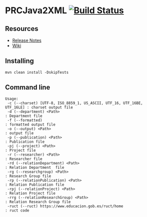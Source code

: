 # PRCJava2XML   [![Build Status](https://travis-ci.org/CSUC/PRC-CSV2XML.svg?branch=develop)](https://travis-ci.org/CSUC/PRC-CSV2XML)

## Resources
* [Release Notes](../../releases)
* [Wiki](../../wiki/Home)

## Installing

```
mvn clean install -DskipTests
```

## Command line

```
Usage: 
 -c (--charset) [UTF-8, ISO_8859_1, US_ASCII, UTF_16, UTF_16BE, UTF_16LE] : charset output file
 -d (--department) <Path>                                                 : Department file
 -f (--formatted)                                                         : formatted output file
 -o (--output) <Path>                                                     : output file
 -p (--publication) <Path>                                                : Publication file
 -pj (--project) <Path>                                                   : Project file
 -r (--researcher) <Path>                                                 : Researcher file
 -rd (--relationDepartment) <Path>                                        : Relation Department  file
 -rg (--researchgroup) <Path>                                             : Research Group file
 -rp (--relationPublication) <Path>                                       : Relation Publication file
 -rpj (--relationProject) <Path>                                          : Relation Project file
 -rrg (--relationResearchGroup) <Path>                                    : Relation Research Group file
 -ruct (--ruct) https://www.educacion.gob.es/ruct/home                    : ruct code
```

